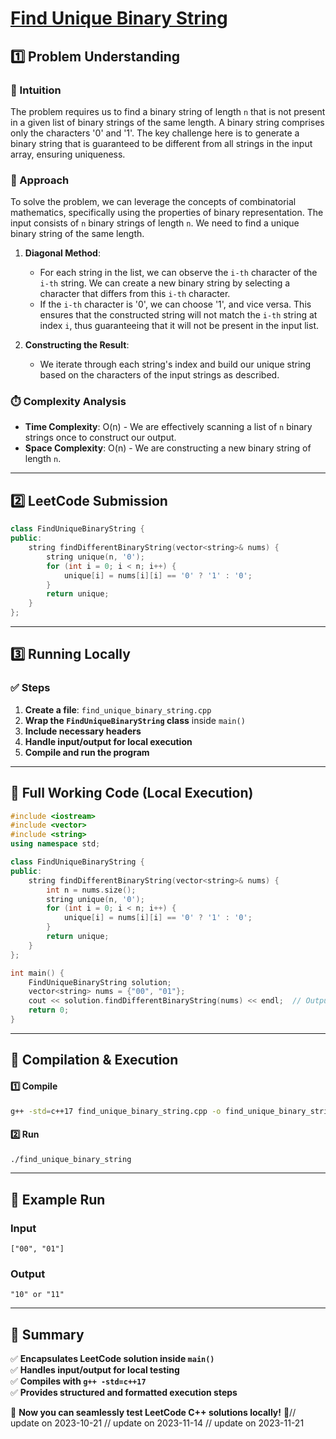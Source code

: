 # **[Find Unique Binary String](https://leetcode.com/problems/find-unique-binary-string/description/)**  

## **1️⃣ Problem Understanding**  
### **📌 Intuition**  
The problem requires us to find a binary string of length `n` that is not present in a given list of binary strings of the same length. A binary string comprises only the characters '0' and '1'. The key challenge here is to generate a binary string that is guaranteed to be different from all strings in the input array, ensuring uniqueness.

### **🚀 Approach**  
To solve the problem, we can leverage the concepts of combinatorial mathematics, specifically using the properties of binary representation. The input consists of `n` binary strings of length `n`. We need to find a unique binary string of the same length. 

1. **Diagonal Method**:
   - For each string in the list, we can observe the `i-th` character of the `i-th` string. We can create a new binary string by selecting a character that differs from this `i-th` character.
   - If the `i-th` character is '0', we can choose '1', and vice versa. This ensures that the constructed string will not match the `i-th` string at index `i`, thus guaranteeing that it will not be present in the input list.

2. **Constructing the Result**:
   - We iterate through each string's index and build our unique string based on the characters of the input strings as described.

### **⏱️ Complexity Analysis**  
- **Time Complexity**: O(n) - We are effectively scanning a list of `n` binary strings once to construct our output.
- **Space Complexity**: O(n) - We are constructing a new binary string of length `n`.

---  

## **2️⃣ LeetCode Submission**  
```cpp
class FindUniqueBinaryString {
public:
    string findDifferentBinaryString(vector<string>& nums) {
        string unique(n, '0');
        for (int i = 0; i < n; i++) {
            unique[i] = nums[i][i] == '0' ? '1' : '0';
        }
        return unique;
    }
};
```  

---  

## **3️⃣ Running Locally**  
### **✅ Steps**  
1. **Create a file**: `find_unique_binary_string.cpp`  
2. **Wrap the `FindUniqueBinaryString` class** inside `main()`  
3. **Include necessary headers**  
4. **Handle input/output for local execution**  
5. **Compile and run the program**  

---  

## **📝 Full Working Code (Local Execution)**  
```cpp
#include <iostream>
#include <vector>
#include <string>
using namespace std;

class FindUniqueBinaryString {
public:
    string findDifferentBinaryString(vector<string>& nums) {
        int n = nums.size();
        string unique(n, '0');
        for (int i = 0; i < n; i++) {
            unique[i] = nums[i][i] == '0' ? '1' : '0';
        }
        return unique;
    }
};

int main() {
    FindUniqueBinaryString solution;
    vector<string> nums = {"00", "01"};
    cout << solution.findDifferentBinaryString(nums) << endl;  // Output: "10" or "11"
    return 0;
}
```  

---  

## **🔧 Compilation & Execution**  
#### **1️⃣ Compile**  
```bash
g++ -std=c++17 find_unique_binary_string.cpp -o find_unique_binary_string
```  

#### **2️⃣ Run**  
```bash
./find_unique_binary_string
```  

---  

## **🎯 Example Run**  
### **Input**  
```
["00", "01"]
```  
### **Output**  
```
"10" or "11"
```  

---  

## **📌 Summary**  
✅ **Encapsulates LeetCode solution inside `main()`**  
✅ **Handles input/output for local testing**  
✅ **Compiles with `g++ -std=c++17`**  
✅ **Provides structured and formatted execution steps**  

🚀 **Now you can seamlessly test LeetCode C++ solutions locally!** 🚀// update on 2023-10-21
// update on 2023-11-14
// update on 2023-11-21
